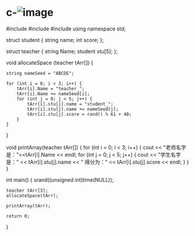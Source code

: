 # c-![image](https://github.com/user-attachments/assets/aa7f7a5e-516f-4ada-9d19-620f201180f0)
#include <iostream>
#include <string>
#include <ctime>
using namespace std;

struct student {
	string name;
	int score;
};

struct teacher {
	string Name;
	student stu[5];
};

void allocateSpace (teacher tArr[]) {

	string nameSeed = "ABCDE";

	for (int i = 0; i < 3; i++) {
		tArr[i].Name = "teacher_";
		tArr[i].Name += nameSeed[i];
		for (int j = 0; j < 5; j++) {
			tArr[i].stu[j].name = "student_";
			tArr[i].stu[j].name += nameSeed[j];
			tArr[i].stu[j].score = rand() % 61 + 40;
		}
	}
}

void printArray(teacher tArr[]) {
	for (int i = 0; i < 3; i++) {
		cout << "老师名字是："<<tArr[i].Name << endl;
		for (int j = 0; j < 5; j++) {
			cout << "学生名字是：" << tArr[i].stu[j].name << "  得分为：" << tArr[i].stu[j].score << endl;
		}
	}
}

int main() {
	srand((unsigned int)time(NULL));

	teacher tArr[3];
	allocateSpace(tArr);
	
	printArray(tArr);

	return 0;
}
